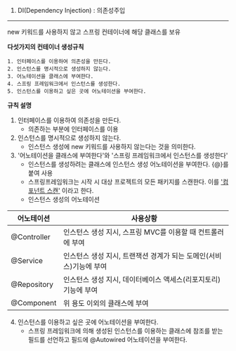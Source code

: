 1. DI(Dependency Injection) : 의존성주입
---
new 키워드를 사용하지 않고 스프링 컨테이너에 해당 클래스를 보유

**다섯가지의 컨테이너 생성규칙**

    1. 인터페이스를 이용하여 의존성을 만든다.
    2. 인스턴스를 명시적으로 생성하지 않는다.
    3. 어노테이션을 클래스에 부여한다.
    4. 스프링 프레임워크에서 인스턴스를 생성한다.
    5. 인스턴스를 이용하고 싶은 곳에 어노테이션을 부여한다.

**규칙 설명**
1. 인터페이스를 이용하여 의존성을 만든다.
    - 의존하는 부분에 인터페이스를 이용
2. 인스턴스를 명시적으로 생성하지 않는다.
    - 인스턴스 생성에 new 키워드를 사용하지 않는다는 것을 의미한다.
3. '어노테이션을 클래스에 부여한다'와 '스프링 프레임워크에서 인스턴스를 생성한다'
    - 인스턴스를 생성하려는 클래스에 인스턴스 생성 어노테이션을 부여한다. {@}를 붙여 사용
    - 스프링프레임워크는 시작 시 대상 프로젝트의 모든 패키지를 스캔한다. 이를 <u>'컴포넌트 스캔'</u>
   이라고 한다.
    - 인스턴스 생성의 어노테이션

| 어노테이션       | 사용상황 |
|-------------|---|
 | @Controller |인스턴스 생성 지시, 스프링 MVC를 이용할 때 컨트롤러에 부여|
 | @Service | 인스턴스 생성 지시, 트랜잭션 경계가 되는 도메인(서비스)기능에 부여|
 | @Repository | 인스턴스 생성 지시, 데이터베이스 액세스(리포지토리) 기능에 부여|
 | @Component | 위 용도 이외의 클래스에 부여|

4. 인스턴스를 이용하고 싶은 곳에 어노테이션을 부여한다.
    - 스프링 프레임워크에 의해 생성된 인스턴스를 이용하는 클래스에 참조를 받는 필드를 선언하고 필드에 @Autowired 어노테이션을 부여한다.
    




